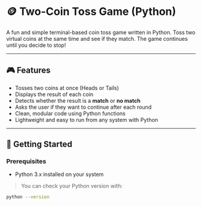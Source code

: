 # 🪙 Two-Coin Toss Game (Python)

A fun and simple terminal-based coin toss game written in Python. Toss two virtual coins at the same time and see if they match. The game continues until you decide to stop!

---

## 🎮 Features

- Tosses two coins at once (Heads or Tails)
- Displays the result of each coin
- Detects whether the result is a **match** or **no match**
- Asks the user if they want to continue after each round
- Clean, modular code using Python functions
- Lightweight and easy to run from any system with Python

---

## 🚀 Getting Started

### Prerequisites

- Python 3.x installed on your system

> You can check your Python version with:
```bash
python --version
